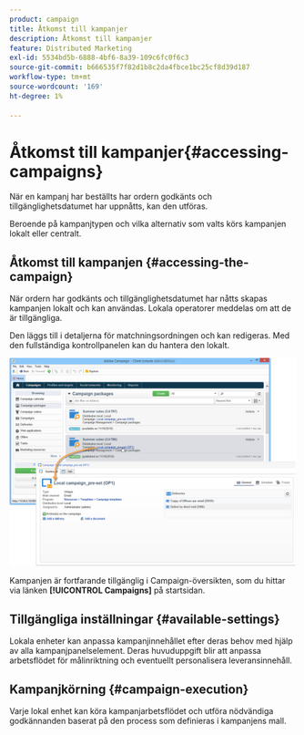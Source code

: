 ```yaml
---
product: campaign
title: Åtkomst till kampanjer
description: Åtkomst till kampanjer
feature: Distributed Marketing
exl-id: 5534bd5b-6888-4bf6-8a39-109c6fc0f6c3
source-git-commit: b666535f7f82d1b8c2da4fbce1bc25cf8d39d187
workflow-type: tm+mt
source-wordcount: '169'
ht-degree: 1%

---
```


# Åtkomst till kampanjer{#accessing-campaigns}



När en kampanj har beställts har ordern godkänts och tillgänglighetsdatumet har uppnåtts, kan den utföras.

Beroende på kampanjtypen och vilka alternativ som valts körs kampanjen lokalt eller centralt.

## Åtkomst till kampanjen {#accessing-the-campaign}

När ordern har godkänts och tillgänglighetsdatumet har nåtts skapas kampanjen lokalt och kan användas. Lokala operatorer meddelas om att de är tillgängliga.

Den läggs till i detaljerna för matchningsordningen och kan redigeras. Med den fullständiga kontrollpanelen kan du hantera den lokalt.

![](assets/mkg_dist_local_op_edit_new_op1.png)

Kampanjen är fortfarande tillgänglig i Campaign-översikten, som du hittar via länken **[!UICONTROL Campaigns]** på startsidan.

## Tillgängliga inställningar {#available-settings}

Lokala enheter kan anpassa kampanjinnehållet efter deras behov med hjälp av alla kampanjpanelselement. Deras huvuduppgift blir att anpassa arbetsflödet för målinriktning och eventuellt personalisera leveransinnehåll.

## Kampanjkörning {#campaign-execution}

Varje lokal enhet kan köra kampanjarbetsflödet och utföra nödvändiga godkännanden baserat på den process som definieras i kampanjens mall.
